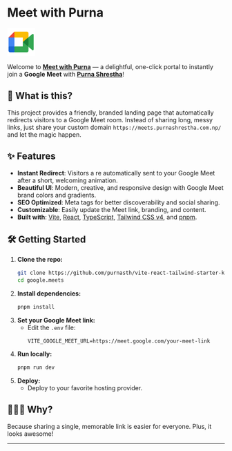 # Meet with Purna
![Meet with Purna Banner](public/meets.png)

Welcome to **[Meet with Purna](https://meets.purnashrestha.com.np//)** — a delightful, one-click portal to instantly join a **Google Meet** with **[Purna Shrestha](https://purnashrestha.com.np/)**!


## 🚀 What is this?
This project provides a friendly, branded landing page that automatically redirects visitors to a Google Meet room. Instead of sharing long, messy links, just share your custom domain `https://meets.purnashrestha.com.np/` and let the magic happen.

## ✨ Features
- **Instant Redirect**: Visitors a re automatically sent to your Google Meet after a short, welcoming animation.
- **Beautiful UI**: Modern, creative, and responsive design with Google Meet brand colors and gradients.
- **SEO Optimized**: Meta tags for better discoverability and social sharing.
- **Customizable**: Easily update the Meet link, branding, and content.
- **Built with**: [Vite](https://vitejs.dev/), [React](https://react.dev/), [TypeScript](https://www.typescriptlang.org/), [Tailwind CSS v4](https://tailwindcss.com/), and [pnpm](https://pnpm.io/).

## 🛠️ Getting Started

1. **Clone the repo:**
   ```sh
   git clone https://github.com/purnasth/vite-react-tailwind-starter-kit.git
   cd google.meets
   ```
2. **Install dependencies:**
   ```sh
   pnpm install
   ```
3. **Set your Google Meet link:**
   - Edit the `.env` file:
     ```env
     VITE_GOOGLE_MEET_URL=https://meet.google.com/your-meet-link
     ```
4. **Run locally:**
   ```sh
   pnpm run dev
   ```
5. **Deploy:**
   - Deploy to your favorite hosting provider.

## 🙋🏿‍♂️ Why?
Because sharing a single, memorable link is easier for everyone. Plus, it looks awesome!

---
